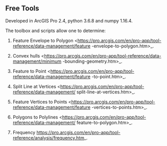 ## Free Tools ##

Developed in ArcGIS Pro 2.4, python 3.6.8 and numpy 1.16.4.

The toolbox and scripts allow one to determine:

1. Feature Envelope to Polygon
<https://pro.arcgis.com/en/pro-app/tool-reference/data-management/feature
-envelope-to-polygon.htm>_.

2. Convex hulls
<https://pro.arcgis.com/en/pro-app/tool-reference/data-management/minimum
-bounding-geometry.htm>_.

3. Feature to Point
<https://pro.arcgis.com/en/pro-app/tool-reference/data-management/feature
-to-point.htm>_.

4. Split Line at Vertices
<https://pro.arcgis.com/en/pro-app/tool-reference/data-management/
split-line-at-vertices.htm>_.

5. Feature Vertices to Points
<https://pro.arcgis.com/en/pro-app/tool-reference/data-management/feature
-vertices-to-points.htm>_.

6. Polygons to Polylines
<https://pro.arcgis.com/en/pro-app/tool-reference/data-management/
feature-to-polygon.htm>_.

7. Frequency
<https://pro.arcgis.com/en/pro-app/tool-reference/analysis/frequency.htm>_.



